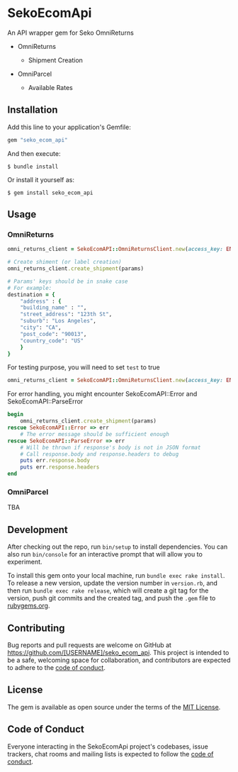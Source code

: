 # SekoEcomApi

An API wrapper gem for Seko OmniReturns

- OmniReturns

  - Shipment Creation

- OmniParcel

  - Available Rates

## Installation

Add this line to your application's Gemfile:

```ruby
gem "seko_ecom_api"
```

And then execute:

    $ bundle install

Or install it yourself as:

    $ gem install seko_ecom_api

## Usage

### OmniReturns

```ruby
omni_returns_client = SekoEcomAPI::OmniReturnsClient.new(access_key: ENV['ACCESS_KEY'])

# Create shiment (or label creation)
omni_returns_client.create_shipment(params)

# Params' keys should be in snake case
# For example:
destination = {
	"address" : {
	"building_name" : "",
	"street_address": "123th St",
	"suburb": "Los Angeles",
	"city": "CA",
	"post_code": "90013",
	"country_code": "US"
	}
}
```

For testing purpose, you will need to set `test` to true
```ruby
omni_returns_client = SekoEcomAPI::OmniReturnsClient.new(access_key: ENV['ACCESS_KEY'], test: true)
```

For error handling, you might encounter SekoEcomAPI::Error and SekoEcomAPI::ParseError
```ruby
begin
	omni_returns_client.create_shipment(params)
rescue SekoEcomAPI::Error => err
	# The error message should be sufficient enough
rescue SekoEcomAPI::ParseError => err
	# Will be thrown if response's body is not in JSON format
	# Call response.body and response.headers to debug
	puts err.response.body
	puts err.response.headers
end
```

### OmniParcel
TBA

## Development

After checking out the repo, run `bin/setup` to install dependencies. You can also run `bin/console` for an interactive prompt that will allow you to experiment.

To install this gem onto your local machine, run `bundle exec rake install`. To release a new version, update the version number in `version.rb`, and then run `bundle exec rake release`, which will create a git tag for the version, push git commits and the created tag, and push the `.gem` file to [rubygems.org](https://rubygems.org).

## Contributing

Bug reports and pull requests are welcome on GitHub at https://github.com/[USERNAME]/seko_ecom_api. This project is intended to be a safe, welcoming space for collaboration, and contributors are expected to adhere to the [code of conduct](https://github.com/[USERNAME]/seko_ecom_api/blob/pc-2546-setup-sekoecomapi/CODE_OF_CONDUCT.md).

## License

The gem is available as open source under the terms of the [MIT License](https://opensource.org/licenses/MIT).

## Code of Conduct

Everyone interacting in the SekoEcomApi project's codebases, issue trackers, chat rooms and mailing lists is expected to follow the [code of conduct](https://github.com/[USERNAME]/seko_ecom_api/blob/pc-2546-setup-sekoecomapi/CODE_OF_CONDUCT.md).
